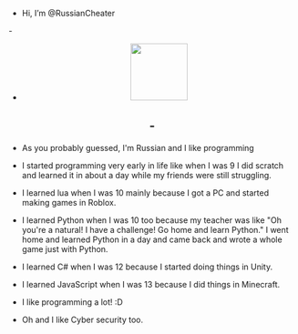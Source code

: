 - Hi, I’m @RussianCheater

-<div id="header" align="center">
-  <img src="https://giphy.com/gifs/YQitE4YNQNahy" width="100"/>
-</div>
- 
- As you probably guessed, I'm Russian and I like programming
- I started programming very early in life like when I was 9 I did scratch and learned it in about a day while my friends were still struggling.
- I learned lua when I was 10 mainly because I got a PC and started making games in Roblox.
- I learned Python when I was 10 too because my teacher was like "Oh you're a natural! I have a challenge! Go home and learn Python." I went home and learned Python in a day and came back and wrote a whole game just with Python.
- I learned C# when I was 12 because I started doing things in Unity.
- I learned JavaScript when I was 13 because I did things in Minecraft.

- I like programming a lot! :D

- Oh and I like Cyber security too.
